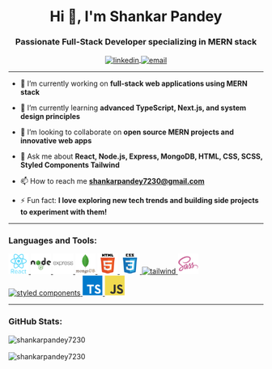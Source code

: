 <h1 align="center">Hi 👋, I'm Shankar Pandey</h1>
<h3 align="center">Passionate Full-Stack Developer specializing in MERN stack</h3>

<p align="center">
  <a href="https://www.linkedin.com/in/shankar-pandey/" target="blank">
    <img align="center" src="https://img.shields.io/badge/-Shankar%20Pandey-blue?style=flat-square&logo=Linkedin&logoColor=white" alt="linkedin" />
  </a>
  <a href="mailto:shankarpandey7230@gmail.com" target="blank">
    <img align="center" src="https://img.shields.io/badge/-shankarpandey7230@gmail.com-c14438?style=flat-square&logo=Gmail&logoColor=white" alt="email" />
  </a>
</p>

---

- 🔭 I’m currently working on **full-stack web applications using MERN stack**

- 🌱 I’m currently learning **advanced TypeScript, Next.js, and system design principles**

- 👯 I’m looking to collaborate on **open source MERN projects and innovative web apps**

- 💬 Ask me about **React, Node.js, Express, MongoDB, HTML, CSS, SCSS, Styled Components Tailwind**

- 📫 How to reach me **shankarpandey7230@gmail.com**

- ⚡ Fun fact: **I love exploring new tech trends and building side projects to experiment with them!**

---

<h3 align="left">Languages and Tools:</h3>
<p align="left">
  <a href="https://reactjs.org/" target="_blank">
    <img src="https://raw.githubusercontent.com/devicons/devicon/master/icons/react/react-original-wordmark.svg" alt="react" width="40" height="40"/>
  </a>
  <a href="https://nodejs.org" target="_blank">
    <img src="https://raw.githubusercontent.com/devicons/devicon/master/icons/nodejs/nodejs-original-wordmark.svg" alt="nodejs" width="40" height="40"/>
  </a>
  <a href="https://expressjs.com" target="_blank">
    <img src="https://raw.githubusercontent.com/devicons/devicon/master/icons/express/express-original-wordmark.svg" alt="express" width="40" height="40"/>
  </a>
  <a href="https://www.mongodb.com/" target="_blank">
    <img src="https://raw.githubusercontent.com/devicons/devicon/master/icons/mongodb/mongodb-original-wordmark.svg" alt="mongodb" width="40" height="40"/>
  </a>
  <a href="https://www.w3.org/html/" target="_blank">
    <img src="https://raw.githubusercontent.com/devicons/devicon/master/icons/html5/html5-original-wordmark.svg" alt="html5" width="40" height="40"/>
  </a>
  <a href="https://www.w3schools.com/css/" target="_blank">
    <img src="https://raw.githubusercontent.com/devicons/devicon/master/icons/css3/css3-original-wordmark.svg" alt="css3" width="40" height="40"/>
  </a>
  <a href="https://tailwindcss.com/" target="_blank">
    <img src="https://www.vectorlogo.zone/logos/tailwindcss/tailwindcss-icon.svg" alt="tailwind" width="40" height="40"/>
  </a>
<a href="https://sass-lang.com/" target="_blank">
  <img src="https://raw.githubusercontent.com/devicons/devicon/master/icons/sass/sass-original.svg" alt="scss" width="40" height="40"/>
</a>
<a href="https://styled-components.com/" target="_blank">
  <img src="https://raw.githubusercontent.com/styled-components/brand/master/styled-components.png" alt="styled components" width="40" height="40"/>
</a>
<a href="https://www.typescriptlang.org/" target="_blank">
  <img src="https://raw.githubusercontent.com/devicons/devicon/master/icons/typescript/typescript-original.svg" alt="typescript" width="40" height="40"/>
</a>




  <a href="https://www.javascript.com/" target="_blank">
    <img src="https://raw.githubusercontent.com/devicons/devicon/master/icons/javascript/javascript-original.svg" alt="javascript" width="40" height="40"/>
  </a>
</p>

---

<h3 align="left">GitHub Stats:</h3>
<p>
  <img align="center" src="https://github-readme-stats.vercel.app/api?username=shankarpandey7230&show_icons=true&locale=en" alt="shankarpandey7230" />
</p>
<p>
  <img align="center" src="https://github-readme-stats.vercel.app/api/top-langs/?username=shankarpandey7230&layout=compact&hide=css" alt="shankarpandey7230" />
</p>
